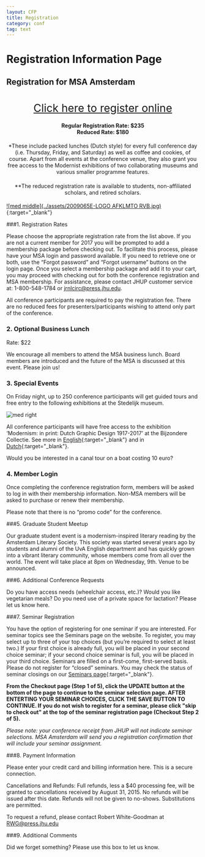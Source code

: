 ```yaml
---
layout: CFP
title: Registration
category: conf
tag: text
---
```


# Registration Information Page

<!--
<h2 style="text-align: center; font-weight: bold; text-decoration: underline;">Registration will open soon</h2>
-->

## Registration for MSA Amsterdam


<h1 style="text-align: center; font-weight: normal;"><a href="https://msa.press.jhu.edu/membership/conference" target="_blank">Click here to register online</a></h1>

<h4 style="text-align: center">Regular Registration Rate: $235 <br>Reduced Rate: $180</h4>

<h4 style="text-align: center; font-weight: normal;">*These include packed lunches (Dutch style) for every full conference day (i.e. Thursday, Friday, and Saturday) as well as coffee and cookies, of course. Apart from all events at the conference venue, they also grant you free access to the Modernist exhibitions of two collaborating museums and various smaller programme features.</h4>

<h4 style="text-align: center; font-weight: normal;">**The reduced registration rate is available to students, non-affiliated scholars, and retired scholars.</h4>

[![med middle](../assets/2009065E-LOGO AFKLMTO RVB.jpg)](http://www.airfrance.fr/FR/fr/local/www_airfranceklm-globalmeetings_com.htm?eid=30740AF){:target="_blank"}

###1. Registration Rates 

Please choose the appropriate registration rate from the list above. If you are not a current member for 2017 you will be prompted to add a membership package before checking out. To facilitate this process, please have your MSA login and password available. If you need to retrieve one or both, use the “Forgot password” and “Forgot username” buttons on the login page. Once you select a membership package and add it to your cart, you may proceed with checking out for both the conference registration and MSA membership. For assistance, please contact JHUP customer service at: 1-800-548-1784 or [jrnlcirc@press.jhu.edu](jrnlcirc@press.jhu.edu).

All conference participants are required to pay the registration fee. There are no reduced fees for presenters/participants wishing to attend only part of the conference.

### 2. Optional Business Lunch

Rate: $22

We encourage all members to attend the MSA business lunch. Board members are introduced and the future of the MSA is discussed at this event. Please join us!


### 3. Special Events

On Friday night, up to 250 conference participants will get guided tours and free entry to the following exhibitions at the Stedelijk museum.

![med right](../assets/Bijzondere.jpg)

All conference participants will have free access to the exhibition ‘Modernism: in print: Dutch Graphic Design 1917-2017’ at the Bijzondere Collectie.  See more in [English](https://www.facebook.com/Modernisminprint/){:target="_blank"} and in [Dutch](http://bijzonderecollecties.uva.nl/nieuws-agenda/verwacht/verwacht.html){:target="_blank"}.

Would you be interested in a canal tour on a boat costing 10 euro?

### 4. Member Login

Once completing the conference registration form, members will be asked to log in with their membership information. Non-MSA members will be asked to purchase or renew their membership.

Please note that there is no “promo code” for the conference.

###5. Graduate Student Meetup

Our graduate student event is a modernism-inspired literary reading by the Amsterdam Literary Society. This society was started several years ago by students and alumni of the UvA English department and has quickly grown into a vibrant literary community, whose members come from all over the world. The event will take place at 8pm on Wednesday, 9th. Venue to be announced.

###6. Additional Conference Requests 

Do you have access needs (wheelchair access, etc.)? Would you like vegetarian meals? Do you need use of a private space for lactation? Please let us know here. 

<!-- 

###n. What Are You Reading? 

To participate in a What Are You Reading session, please indicate this on the registration form and name a book you are interested in presenting.

*Click the "update" button to continue.*

-->

###7. Seminar Registration

You have the option of registering for one seminar if you are interested.  For seminar topics see the Seminars page on the website. To register, you may select up to three of your top choices (but you’re required to select at least two.)  If your first choice is already full, you will be placed in your second choice seminar; if your second choice seminar is full, you will be placed in your third choice. Seminars are filled on a first-come, first-served basis. Please do not register for “closed” seminars. You may check the status of seminar closings on our [Seminars page](seminars.html){:target="_blank"}.

**From the Checkout page (Step 1 of 5), click the UPDATE button at the bottom of the page to continue to the seminar selection page. AFTER ENTERTING YOUR SEMINAR CHOICES, CLICK THE SAVE BUTTON TO CONTINUE. If you do not wish to register for a seminar, please click "skip to check out" at the top of the seminar registration page (Checkout Step 2 of 5).**

*Please note: your conference receipt from JHUP will not indicate seminar selections. MSA Amsterdam will send you a registration confirmation that will include your seminar assignment.*

###8. Payment Information 

Please enter your credit card and billing information here. This is a secure connection. 

Cancellations and Refunds: Full refunds, less a $40 processing fee, will be granted to cancellations received by August 31, 2015. No refunds will be issued after this date. Refunds will not be given to no-shows. Substitutions are permitted. 

To request a refund, please contact Robert White-Goodman at [RWG@press.jhu.edu](mailto:RWG@press.jhu.edu)

###9. Additional Comments 

Did we forget something? Please use this box to let us know. 